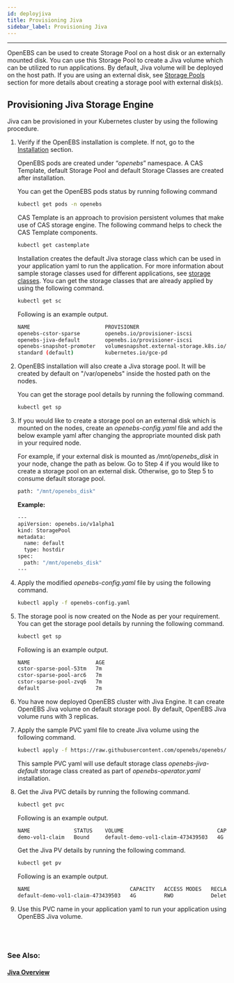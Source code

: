 ```yaml
---
id: deployjiva
title: Provisioning Jiva
sidebar_label: Provisioning Jiva
---
```

------

OpenEBS can be used to create Storage Pool on a host disk or an externally mounted disk. You can use this Storage Pool to create a Jiva volume which can be utilized to run applications. By default, Jiva volume will be deployed on the host path. If you are using an external disk, see [Storage Pools](/docs/next/setupstoragepools.html#configuring-a-storage-pool-on-openebs) section for more details about creating a storage pool with external disk(s).

## Provisioning Jiva Storage Engine

Jiva can be provisioned in your Kubernetes cluster by using the following procedure.

1. Verify if the OpenEBS installation is complete. If not, go to the [Installation](/docs/next/installation.html) section.

   OpenEBS pods are created under “*openebs*” namespace. A CAS Template, default Storage Pool and default Storage Classes are created after installation.

   You can get the OpenEBS pods status by running following command

   ```bash
   kubectl get pods -n openebs
   ```

   CAS Template is an approach to provision persistent volumes that make use of CAS storage engine. The following command helps to check the CAS Template components.

   ```bash
   kubectl get castemplate
   ```

   Installation creates the default Jiva storage class which can be used in your application yaml to run the application. For more information about sample storage classes used for different applications, see [storage classes](/docs/next/setupstorageclasses.html). You can get the storage classes that are already applied by using the following command.

   ```bash
   kubectl get sc
   ```

   Following is an example output.

   ```bash
   NAME                        PROVISIONER                                                AGE
   openebs-cstor-sparse        openebs.io/provisioner-iscsi                               8m
   openebs-jiva-default        openebs.io/provisioner-iscsi                               8m
   openebs-snapshot-promoter   volumesnapshot.external-storage.k8s.io/snapshot-promoter   8m
   standard (default)          kubernetes.io/gce-pd                                       29m
   ```

2. OpenEBS installation will also create a Jiva storage pool. It will be created by default on "/var/openebs" inside the hosted path on the nodes.

      You can get the storage pool details by running the following command.

      ```bash
      kubectl get sp
      ```

3. If you would like to create a storage pool on an external disk which is mounted on the nodes, create an *openebs-config.yaml* file and add the below example yaml after changing the appropriate mounted disk path in your required node.

      For example, if your external disk is mounted as */mnt/openebs_disk* in your node, change the path as below. Go to Step 4 if you would like to create a storage pool on an external disk. Otherwise, go to Step 5 to consume default storage pool.

      ```bash
      path: "/mnt/openebs_disk"
      ```

      **Example:**

      ```bash
      ---
      apiVersion: openebs.io/v1alpha1
      kind: StoragePool
      metadata:
        name: default
        type: hostdir
      spec:
        path: "/mnt/openebs_disk"
      ---
      ```

4. Apply the modified *openebs-config.yaml* file by using the following command.

      ```bash
      kubectl apply -f openebs-config.yaml
      ```

5. The storage pool is now created on the Node as per your requirement. You can get the storage pool details by running the following command.

      ```bash
      kubectl get sp
      ```

      Following is an example output.

      ```bash
      NAME                     AGE
      cstor-sparse-pool-53tm   7m
      cstor-sparse-pool-arc6   7m
      cstor-sparse-pool-zvq6   7m
      default                  7m
      ```

6. You have now deployed OpenEBS cluster with Jiva Engine. It can create OpenEBS Jiva volume on default storage pool. By default, OpenEBS Jiva volume runs with 3 replicas.

7. Apply the sample PVC yaml file to create Jiva volume using the following command.

      ```bash
      kubectl apply -f https://raw.githubusercontent.com/openebs/openebs/master/k8s/demo/pvc-standard-jiva-default.yaml
      ```

      This sample PVC yaml will use default storage class *openebs-jiva-default* storage class created as part of *openebs-operator.yaml* installation.

8. Get the Jiva PVC details by running the following command.

      ```bash
      kubectl get pvc
      ```

      Following is an example output.

      ```bash
      NAME              STATUS    VOLUME                              CAPACITY   ACCESS MODES   STORAGECLASS           AGE
      demo-vol1-claim   Bound     default-demo-vol1-claim-473439503   4G         RWO            openebs-jiva-default   2m
      ```

      Get the Jiva PV details by running the following command.

      ```bash
      kubectl get pv
      ```

      Following is an example output.

      ```bash
      NAME                                CAPACITY   ACCESS MODES   RECLAIM POLICY   STATUS    CLAIM                     STORAGECLASS           REASON    AGE
      default-demo-vol1-claim-473439503   4G         RWO            Delete           Bound     default/demo-vol1-claim   openebs-jiva-default             7m
      ```

9. Use this PVC name in your application yaml to run your application using OpenEBS Jiva volume.

<br>

<br>



### See Also:

#### [Jiva Overview](/docs/next/jiva.html)

<!-- Hotjar Tracking Code for https://docs.openebs.io -->
<script>
   (function(h,o,t,j,a,r){
       h.hj=h.hj||function(){(h.hj.q=h.hj.q||[]).push(arguments)};
       h._hjSettings={hjid:785693,hjsv:6};
       a=o.getElementsByTagName('head')[0];
       r=o.createElement('script');r.async=1;
       r.src=t+h._hjSettings.hjid+j+h._hjSettings.hjsv;
       a.appendChild(r);
   })(window,document,'https://static.hotjar.com/c/hotjar-','.js?sv=');
</script>

<!-- Global site tag (gtag.js) - Google Analytics -->
<script async src="https://www.googletagmanager.com/gtag/js?id=UA-92076314-12"></script>
<script>
  window.dataLayer = window.dataLayer || [];
  function gtag(){dataLayer.push(arguments);}
  gtag('js', new Date());

  gtag('config', 'UA-92076314-12');
</script>
